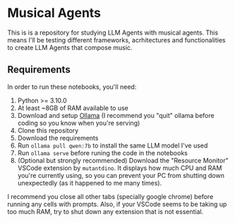 # Musical Agents

This is is a repository for studying LLM Agents with musical agents. This means I'll be testing different frameworks, acrhitectures and functionalities to create LLM Agents that compose music.

## Requirements
In order to run these notebooks, you'll need:

1. Python >= 3.10.0
2. At least ~8GB of RAM available to use
3. Download and setup [Ollama](https://ollama.com/) (I recommend you "quit" ollama before coding so you know when you're serving)
4. Clone this repository
5. Download the requirements
6. Run ```ollama pull qwen:7b``` to install the same LLM model I've used
7. Run ```ollama serve``` before runing the code in the notebooks
8. (Optional but strongly recommended) Download the "Resource Monitor" VSCode extension by ```mutantdino```. It displays how much CPU and RAM you're currently using, so you can prevent your PC from shutting down unexpectedly (as it happened to me many times).

I recommend you close all other tabs (specially google chrome) before running any cells with prompts. Also, if your VSCode seems to be taking up too much RAM, try to shut down any extension that is not essential.